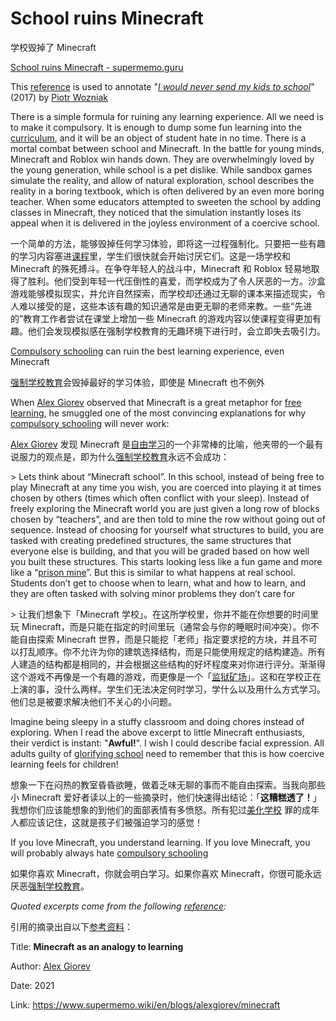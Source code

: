 # School ruins Minecraft

学校毁掉了 Minecraft

[School ruins Minecraft - supermemo.guru](https://supermemo.guru/wiki/School_ruins_Minecraft)

This [reference](https://supermemo.guru/wiki/References) is used to annotate "*[I would never send my kids to school](https://supermemo.guru/wiki/Problem_of_Schooling)*" (2017) by [Piotr Wozniak](https://supermemo.guru/wiki/Piotr_Wozniak)

There is a simple formula for ruining any learning experience. All we need is to make it compulsory. It is enough to dump some fun learning into the [curriculum](https://supermemo.guru/wiki/Curriculum), and it will be an object of student hate in no time. There is a mortal combat between school and Minecraft. In the battle for young minds, Minecraft and Roblox win hands down. They are overwhelmingly loved by the young generation, while school is a pet dislike. While sandbox games simulate the reality, and allow of natural exploration, school describes the reality in a boring textbook, which is often delivered by an even more boring teacher. When some educators attempted to sweeten the school by adding classes in Minecraft, they noticed that the simulation instantly loses its appeal when it is delivered in the joyless environment of a coercive school.

一个简单的方法，能够毁掉任何学习体验，即将这一过程强制化。只要把一些有趣的学习内容塞进[课程](https://supermemo.guru/wiki/Curriculum)里，学生们很快就会开始讨厌它们。这是一场学校和 Minecraft 的殊死搏斗。在争夺年轻人的战斗中，Minecraft 和 Roblox 轻易地取得了胜利。他们受到年轻一代压倒性的喜爱，而学校成为了令人厌恶的一方。沙盒游戏能够模拟现实，并允许自然探索，而学校却还通过无聊的课本来描述现实，令人难以接受的是，这些本该有趣的知识通常是由更无聊的老师来教。一些“先进的”教育工作者尝试在课堂上增加一些 Minecraft 的游戏内容以使课程变得更加有趣。他们会发现模拟感在强制学校教育的无趣环境下进行时，会立即失去吸引力。

[Compulsory schooling](https://supermemo.guru/wiki/Compulsory_schooling) can ruin the best learning experience, even Minecraft

[强制学校教育](https://supermemo.guru/wiki/Compulsory_schooling)会毁掉最好的学习体验，即使是 Minecraft 也不例外

When [Alex Giorev](https://supermemo.guru/wiki/Alex_Giorev) observed that Minecraft is a great metaphor for [free learning](https://supermemo.guru/wiki/Free_learning), he smuggled one of the most convincing explanations for why [compulsory schooling](https://supermemo.guru/wiki/Compulsory_schooling) will never work:

[Alex Giorev](https://supermemo.guru/wiki/Alex_Giorev) 发现 Minecraft 是[自由学习](https://supermemo.guru/wiki/Free_learning)的一个非常棒的比喻，他夹带的一个最有说服力的观点是，即为什么[强制学校教育](https://supermemo.guru/wiki/Compulsory_schooling)永远不会成功：

\> Lets think about “Minecraft school”. In this school, instead of being free to play Minecraft at any time you wish, you are coerced into playing it at times chosen by others (times which often conflict with your sleep). Instead of freely exploring the Minecraft world you are just given a long row of blocks chosen by “teachers”, and are then told to mine the row without going out of sequence. Instead of choosing for yourself what structures to build, you are tasked with creating predefined structures, the same structures that everyone else is building, and that you will be graded based on how well you built these structures. This starts looking less like a fun game and more like a “[prison mine](https://en.wikipedia.org/wiki/Prison_farm)”. But this is similar to what happens at real school. Students don’t get to choose when to learn, what and how to learn, and they are often tasked with solving minor problems they don’t care for

\> 让我们想象下「Minecraft 学校」。在这所学校里，你并不能在你想要的时间里玩 Minecraft，而是只能在指定的时间里玩（通常会与你的睡眠时间冲突）。你不能自由探索 Minecraft 世界，而是只能挖「老师」指定要求挖的方块，并且不可以打乱顺序。你不允许为你的建筑选择结构，而是只能使用规定的结构建造。所有人建造的结构都是相同的，并会根据这些结构的好坏程度来对你进行评分。渐渐得这个游戏不再像是一个有趣的游戏，而更像是一个「[监狱矿场](https://en.wikipedia.org/wiki/Prison_farm)」。这和在学校正在上演的事，没什么两样。学生们无法决定何时学习，学什么以及用什么方式学习。他们总是被要求解决他们不关心的小问题。

Imagine being sleepy in a stuffy classroom and doing chores instead of exploring. When I read the above excerpt to little Minecraft enthusiasts, their verdict is instant: "**Awful!**". I wish I could describe facial expression. All adults guilty of [glorifying school](https://supermemo.guru/wiki/Glorification_of_schooling) need to remember that this is how coercive learning feels for children!

想象一下在闷热的教室昏昏欲睡，做着乏味无聊的事而不能自由探索。当我向那些小 Minecraft 爱好者读以上的一些摘录时，他们快速得出结论：「**这糟糕透了！**」我想你们应该能想象的到他们的面部表情有多愤怒。所有犯过[美化学校](https://supermemo.guru/wiki/Glorification_of_schooling) 罪的成年人都应该记住，这就是孩子们被强迫学习的感觉！

If you love Minecraft, you understand learning. If you love Minecraft, you will probably always hate [compulsory schooling](https://supermemo.guru/wiki/Compulsory_schooling)

如果你喜欢 Minecraft，你就会明白学习。如果你喜欢 Minecraft，你很可能永远厌恶[强制学校教育](https://supermemo.guru/wiki/Compulsory_schooling)。

*Quoted excerpts come from the following [reference](https://supermemo.guru/wiki/References):*

引用的摘录出自以下[参考资料](https://supermemo.guru/wiki/References)：

Title: **Minecraft as an analogy to learning**

Author: [Alex Giorev](https://supermemo.guru/wiki/Alex_Giorev)

Date: 2021

Link: https://www.supermemo.wiki/en/blogs/alexgiorev/minecraft